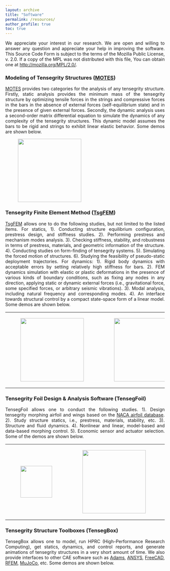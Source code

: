 ```yaml
---
layout: archive
title: "Software"
permalink: /resources/
author_profile: true
toc: true
---
```


<div style="text-align: justify;" markdown="1">

We appreciate your interest in our research. We are open and willing to answer any question and appreciate your help in improving the software. This Source Code Form is subject to the terms of the Mozilla Public License, v. 2.0. If a copy of the MPL was not distributed with this file, You can obtain one at http://mozilla.org/MPL/2.0/.


### Modeling of Tensegrity Structures ([MOTES](https://github.com/Muhao-Chen/Modeling_of_Tensegrity_Structures_MOTES))

[MOTES](https://github.com/Muhao-Chen/Modeling_of_Tensegrity_Structures_MOTES) provides two categories for the analysis of any tensegrity structure. Firstly, static analysis provides the minimum mass of the tensegrity structure by optimizing tensile forces in the strings and compressive forces in the bars in the absence of external forces (self-equilibrium state) and in the presence of given external forces. Secondly, the dynamic analysis uses a second-order matrix differential equation to simulate the dynamics of any complexity of the tensegrity structures. This dynamic model assumes the bars to be rigid and strings to exhibit linear elastic behavior. Some demos are shown below. 

<figure><img src="{{ site.url }}/images/rffi/motes.png" width="200"/></figure>


<!--<table>
<tr>
<td><figure><img src="{{ site.url }}/images/rffi/habitat_membrane.png" width="200"/></figure></td>
<td><figure><img src="{{ site.url }}/images/rffi/Telescope.png" width="200"/></figure></td>
<td><figure><img src="{{ site.url }}/images/rffi/plate.jpg" width="200"/></figure></td>
</tr>
</table>-->

### Tensegrity Finite Element Method ([TsgFEM](https://github.com/Muhao-Chen/Tensegrity_Finite_Element_Method_TsgFEM))

[TsgFEM](https://github.com/Muhao-Chen/Tensegrity_Finite_Element_Method_TsgFEM) allows one to do the following studies, but not limited to the listed items. For statics, 1). Conducting structure equilibrium configuration, prestress design, and stiffness studies. 2). Performing prestress and mechanism modes analysis. 3). Checking stiffness, stability, and robustness in terms of prestress, materials, and geometric information of the structure. 4). Conducting studies on form-finding of tensegrity systems. 5). Simulating the forced motion of structures. 6). Studying the feasibility of pseudo-static deployment trajectories. For dynamics: 1). Rigid body dynamics with acceptable errors by setting relatively high stiffness for bars. 2). FEM dynamics simulation with elastic or plastic deformations in the presence of various kinds of boundary conditions, such as fixing any nodes in any direction, applying static or dynamic external forces (i.e., gravitational force, some specified forces, or arbitrary seismic vibrations). 3). Modal analysis, including natural frequency and corresponding modes. 4). An interface towards structural control by a compact state-space form of a linear model. Some demos are shown below. 

<table>
<tr>
<td><figure><img src="{{ site.url }}/images/rffi/cable_dome.gif" width="200"/></figure></td>
<td><figure><img src="{{ site.url }}/images/rffi/net.gif" width="200"/></figure></td>
<td><figure><img src="{{ site.url }}/images/rffi/Jansen.gif" width="200"/></figure></td>
<td><figure><img src="{{ site.url }}/images/rffi/ball.gif" width="200"/></figure></td>
</tr>
</table>


### Tensegrity Foil Design & Analysis Software (TensegFoil)

TensegFoil allows one to conduct the following studies. 1). Design tensegrity morphing airfoil and wings based on the [NACA airfoil database](http://airfoiltools.com/search/index?m%5Bgrp%5D=naca4d&m%5Bsort%5D=1). 2). Study structure statics, i.e., prestress, materials, stability, etc. 3). Structure and fluid dynamics. 4). Nonlinear and linear, model-based and data-based morphing control. 5). Economic sensor and actuator selection. Some of the demos are shown below. 

<!--
<table>
<tr>
<td>
<figure><img src="{{ site.url }}/images/rffi/foil_complex.png" width="100"/></figure></td>
<td><figure><img src="{{ site.url }}/images/rffi/morph_air.gif" width="200"/></figure>
<figure><img src="{{ site.url }}/images/rffi/morph_fluid.gif" width="200"/></figure>
</td>
</tr>
</table>-->

<table>
<tr>
<td>
<figure><img src="{{ site.url }}/images/rffi/foil_complex.png" width="100"/></figure></td>
<td><figure><img src="{{ site.url }}/images/rffi/morph_air.gif" width="200"/></figure></td>
<td><figure><img src="{{ site.url }}/images/rffi/morph_fluid.gif" width="200"/></figure>
</td>
</tr>
</table>

### Tensegrity Structure Toolboxes (TensegBox)

TensegBox allows one to model, run HPRC (High-Performance Research Computing), get statics, dynamics, and control reports, and generate animations of tensegrity structures in a very short amount of time. We also provide interfaces to other CAE software such as [Adams](https://www.mscsoftware.com/product/adams), [ANSYS](https://www.ansys.com/), [FreeCAD](https://www.freecadweb.org/), [RFEM](https://www.dlubal.com/en-US/products/rfem-fea-software/what-is-rfem), [MuJoCo](https://mujoco.org/), etc. Some demos are shown below. 




<!--<td><figure><img src="{{ site.url }}/images/rffi/crane.gif" width="200"/></figure></td>-->
</div>